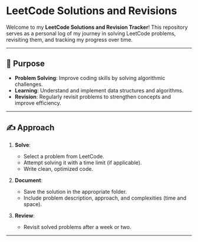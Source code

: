 # LeetCode Solutions and Revisions

Welcome to my **LeetCode Solutions and Revision Tracker**! 
This repository serves as a personal log of my journey in solving LeetCode problems, revisiting them, and tracking my progress over time.

---

## 📌 Purpose

- **Problem Solving**: Improve coding skills by solving algorithmic challenges.
- **Learning**: Understand and implement data structures and algorithms.
- **Revision**: Regularly revisit problems to strengthen concepts and improve efficiency.

---

## ✍️ Approach

1. **Solve**:
   - Select a problem from LeetCode.
   - Attempt solving it with a time limit (if applicable).
   - Write clean, optimized code.

2. **Document**:
   - Save the solution in the appropriate folder.
   - Include problem description, approach, and complexities (time and space).

3. **Review**:
   - Revisit solved problems after a week or two.

---





